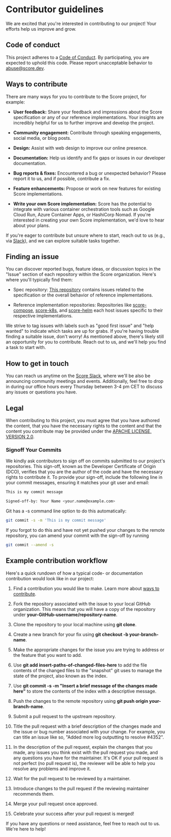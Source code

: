 # Contributor guidelines

We are excited that you're interested in contributing to our project! Your efforts help us improve and grow.

## Code of conduct

This project adheres to a [Code of Conduct](CODE_OF_CONDUCT.md). By participating, you are expected to uphold this code. Please report unacceptable behavior to abuse@score.dev.

## Ways to contribute

There are many ways for you to contribute to the Score project, for example:

- **User feedback:** Share your feedback and impressions about the Score specification or any of our reference implementations. Your insights are incredibly helpful for us to further improve and develop the project.

- **Community engagement:** Contribute through speaking engagements, social media, or blog posts.

- **Design:**  Assist with web design to improve our online presence.

- **Documentation:** Help us identify and fix gaps or issues in our developer documentation.

- **Bug reports & fixes:** Encountered a bug or unexpected behavior? Please report it to us, and if possible, contribute a fix.

- **Feature enhancements:** Propose or work on new features for existing Score implementations.

- **Write your own Score implementation:** Score has the potential to integrate with various container orchestration tools such as Google Cloud Run, Azure Container Apps, or HashiCorp Nomad. If you're interested in creating your own Score implementation, we'd love to hear about your plans.

If you're eager to contribute but unsure where to start, reach out to us (e.g., via  [Slack](https://join.slack.com/t/scorecommunity/shared_invite/zt-2a0x563j7-i1vZOK2Yg2o4TwCM1irIuA)), and we can explore suitable tasks together.

## Finding an issue

You can discover reported bugs, feature ideas, or discussion topics in the "Issue" section of each repository within the Score organization. Here's where you'll typically find them:

- Spec repository: [This repository](https://github.com/score-spec/spec) contains issues related to the specification or the overall behavior of reference implementations.

- Reference implementation repositories: Repositories like [score-compose](https://github.com/score-spec/score-compose), [score-k8s](https://github.com/score-spec/score-k8s), and [score-helm](https://github.com/score-spec/score-helm) each host issues specific to their respective implementations.

We strive to tag issues with labels such as "good first issue" and "help wanted" to indicate which tasks are up for grabs. If you're having trouble finding a suitable issue, don't worry! As mentioned above, there's likely still an opportunity for you to contribute. Reach out to us, and we'll help you find a task to start with.

## How to get in touch

You can reach us anytime on the [Score Slack](https://join.slack.com/t/scorecommunity/shared_invite/zt-2a0x563j7-i1vZOK2Yg2o4TwCM1irIuA), where we'll be also be announcing community meetings and events. Additionally, feel free to drop in during our office hours every Thursday between 3-4 pm CET to discuss any issues or questions you have.

## Legal

When contributing to this project, you must agree that you have authored the content, that you have the necessary rights to the content and that the content you contribute may be provided under the [APACHE LICENSE, VERSION 2.0](LICENSE).

### Signoff Your Commits

We kindly ask contributors to sign off on commits submitted to our project's repositories. This sign-off, known as the Developer Certificate of Origin (DCO), verifies that you are the author of the code and have the necessary rights to contribute it. To provide your sign-off, include the following line in your commit messages, ensuring it matches your git user and email:

```bash
This is my commit message

Signed-off-by: Your Name <your.name@example.com>
```

Git has a -s command line option to do this automatically:

``` bash
git commit -s -m 'This is my commit message'
```

If you forgot to do this and have not yet pushed your changes to the remote repository, you can amend your commit with the sign-off by running

``` bash
git commit --amend -s
```

## Example contribution workflow

Here's a quick rundown of how a typical code- or documentation contribution would look like in our project:

1. Find a contribution you would like to make. Learn more about [ways to contribute](#ways-to-contribute).

2. Fork the repository associated with the issue to your local GitHub organization. This means that you will have a copy of the repository under **your-GitHub-username/repository-name**.

3. Clone the repository to your local machine using **git clone**.

4. Create a new branch for your fix using **git checkout -b your-branch-name**.

5. Make the appropriate changes for the issue you are trying to address or the feature that you want to add.

6. Use **git add insert-paths-of-changed-files-here** to add the file contents of the changed files to the "snapshot" git uses to manage the state of the project, also known as the index.

7. Use **git commit -s -m "Insert a brief message of the changes made here"** to store the contents of the index with a descriptive message.

8. Push the changes to the remote repository using **git push origin your-branch-name**.

9. Submit a pull request to the upstream repository.

10. Title the pull request with a brief description of the changes made and the issue or bug number associated with your change. For example, you can title an issue like so, "Added more log outputting to resolve #4352".

11. In the description of the pull request, explain the changes that you made, any issues you think exist with the pull request you made, and any questions you have for the maintainer. It's OK if your pull request is not perfect (no pull request is), the reviewer will be able to help you resolve any problems and improve it.

12. Wait for the pull request to be reviewed by a maintainer.

13. Introduce changes to the pull request if the reviewing maintainer recommends them.

14. Merge your pull request once approved.

15. Celebrate your success after your pull request is merged!

 If you have any questions or need assistance, feel free to reach out to us. We're here to help!
